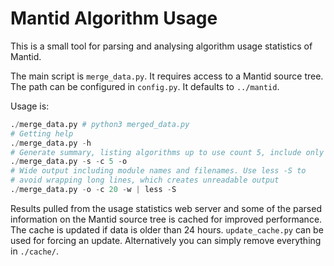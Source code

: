 # Mantid Algorithm Usage

This is a small tool for parsing and analysing algorithm usage statistics of Mantid.

The main script is `merge_data.py`.
It requires access to a Mantid source tree.
The path can be configured in `config.py`.
It defaults to `../mantid`.

Usage is:

```python
./merge_data.py # python3 merged_data.py
# Getting help
./merge_data.py -h
# Generate summary, listing algorithms up to use count 5, include only ours
./merge_data.py -s -c 5 -o
# Wide output including module names and filenames. Use less -S to
# avoid wrapping long lines, which creates unreadable output
./merge_data.py -o -c 20 -w | less -S
```

Results pulled from the usage statistics web server and some of the parsed information on the Mantid source tree is cached for improved performance.
The cache is updated if data is older than 24 hours.
`update_cache.py` can be used for forcing an update.
Alternatively you can simply remove everything in `./cache/`.
